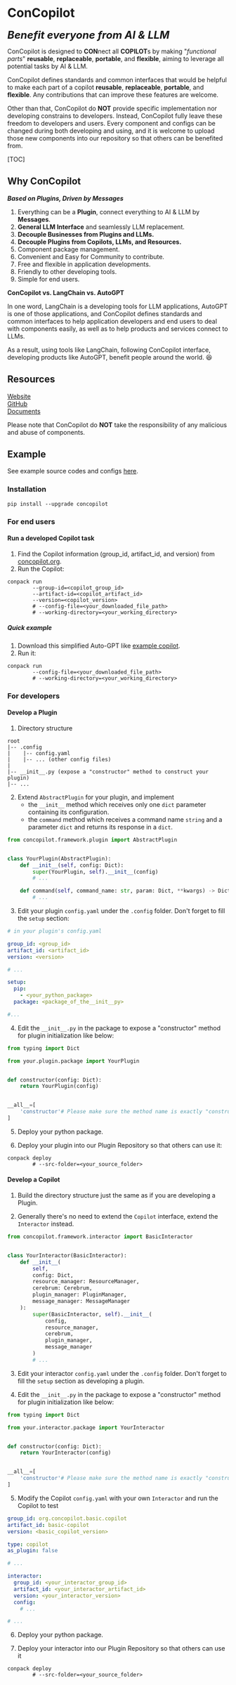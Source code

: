 # ConCopilot

<span style="font-size: 24px">**_Benefit everyone from AI & LLM_**</span>

ConCopilot is designed to **CON**nect all **COPILOT**s by making "_functional parts_" **reusable**, **replaceable**, **portable**, and **flexible**, aiming to leverage all potential tasks by AI & LLM.

ConCopilot defines standards and common interfaces that would be helpful to make each part of a copilot **reusable**, **replaceable**, **portable**, and **flexible**.
Any contributions that can improve these features are welcome.

Other than that, ConCopilot do **NOT** provide specific implementation nor developing constrains to developers.
Instead, ConCopilot fully leave these freedom to developers and users.
Every component and configs can be changed during both developing and using,
and it is welcome to upload those new components into our repository so that others can be benefited from.

[TOC]

## Why ConCopilot

**_Based on Plugins, Driven by Messages_**

1. Everything can be a **Plugin**, connect everything to AI & LLM by **Messages**.
2. **General LLM Interface** and seamlessly LLM replacement.
3. **Decouple Businesses from Plugins and LLMs.**
4. **Decouple Plugins from Copilots, LLMs, and Resources.**
5. Component package management.
6. Convenient and Easy for Community to contribute.
7. Free and flexible in application developments.
8. Friendly to other developing tools.
9. Simple for end users.

**ConCopilot vs. LangChain vs. AutoGPT**

In one word, LangChain is a developing tools for LLM applications,
AutoGPT is one of those applications,
and ConCopilot defines standards and common interfaces to help application developers and end users to deal with components easily,
as well as to help products and services connect to LLMs.

As a result, using tools like LangChain, following ConCopilot interface, developing products like AutoGPT, benefit people around the world. 😆

## Resources

[Website](https://concopilot.org)
<br>
[GitHub](https://github.com/ConCopilot/concopilot)
<br>
[Documents](https://concopilot.readthedocs.io)

Please note that ConCopilot do **NOT** take the responsibility of any malicious and abuse of components.

## Example

See example source codes and configs [here](https://github.com/ConCopilot/concopilot/tree/v0.0.0/concopilot_examples).

### Installation

```shell
pip install --upgrade concopilot
```

### For end users

#### Run a developed Copilot task

1. Find the Copilot information (group_id, artifact_id, and version) from [concopilot.org](https://concopilot.org).
2. Run the Copilot:

```shell
conpack run
        --group-id=<copilot_group_id>
        --artifact-id=<copilot_artifact_id>
        --version=<copilot_version>
        # --config-file=<your_downloaded_file_path>
        # --working-directory=<your_working_directory>
```

##### Quick example

1. Download this simplified Auto-GPT like [example copilot](https://github.com/ConCopilot/concopilot/tree/v0.0.0/concopilot_examples/config.yaml).
2. Run it:

```shell
conpack run
        --config-file=<your_downloaded_file_path>
        # --working-directory=<your_working_directory>
```

### For developers

#### Develop a Plugin

1. Directory structure

```
root
|-- .config
|    |-- config.yaml
|    |-- ... (other config files)
|
|-- __init__.py (expose a "constructor" method to construct your plugin)
|-- ...
```

2. Extend `AbstractPlugin` for your plugin, and implement
    - the `__init__` method which receives only one `dict` parameter containing its configuration.
    - the `command` method which receives a command name `string` and a parameter `dict` and returns its response in a `dict`.

```python
from concopilot.framework.plugin import AbstractPlugin


class YourPlugin(AbstractPlugin):
    def __init__(self, config: Dict):
        super(YourPlugin, self).__init__(config)
        # ...

    def command(self, command_name: str, param: Dict, **kwargs) -> Dict:
        # ...
```

3. Edit your plugin `config.yaml` under the `.config` folder. Don't forget to fill the `setup` section:

```yaml
# in your plugin's config.yaml

group_id: <group_id>
artifact_id: <artifact_id>
version: <version>

# ...

setup:
  pip:
    - <your_python_package>
  package: <package_of_the__init__py>

#...
```

4. Edit the `__init__.py` in the package to expose a "constructor" method for plugin initialization like below:

```python
from typing import Dict

from your.plugin.package import YourPlugin


def constructor(config: Dict):
    return YourPlugin(config)


__all__=[
    'constructor'# Please make sure the method name is exactly "constructor"
]
```

5. Deploy your python package.

6. Deploy your plugin into our Plugin Repository so that others can use it:

```shell
conpack deploy
        # --src-folder=<your_source_folder>
```

#### Develop a Copilot

1. Build the directory structure just the same as if you are developing a Plugin.

2. Generally there's no need to extend the `Copilot` interface, extend the `Interactor` instead.

```python
from concopilot.framework.interactor import BasicInteractor


class YourInteractor(BasicInteractor):
    def __init__(
        self,
        config: Dict,
        resource_manager: ResourceManager,
        cerebrum: Cerebrum,
        plugin_manager: PluginManager,
        message_manager: MessageManager
    ):
        super(BasicInteractor, self).__init__(
            config,
            resource_manager,
            cerebrum,
            plugin_manager,
            message_manager
        )
        # ...
```

3. Edit your interactor `config.yaml` under the `.config` folder. Don't forget to fill the `setup` section as developing a plugin.

4. Edit the `__init__.py` in the package to expose a "constructor" method for plugin initialization like below:

```python
from typing import Dict

from your.interactor.package import YourInteractor


def constructor(config: Dict):
    return YourInteractor(config)


__all__=[
    'constructor'# Please make sure the method name is exactly "constructor"
]
```

5. Modify the Copilot `config.yaml` with your own `Interactor` and run the Copilot to test

```yaml
group_id: org.concopilot.basic.copilot
artifact_id: basic-copilot
version: <basic_copilot_version>

type: copilot
as_plugin: false

# ...

interactor:
  group_id: <your_interactor_group_id>
  artifact_id: <your_interactor_artifact_id>
  version: <your_interactor_version>
  config:
    # ...

# ...
```

6. Deploy your python package.

7. Deploy your interactor into our Plugin Repository so that others can use it

```shell
conpack deploy
        # --src-folder=<your_source_folder>
```
